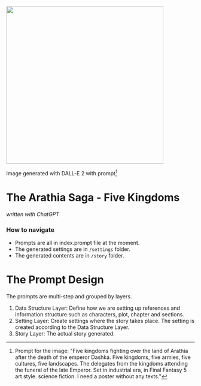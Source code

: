 <img src="https://user-images.githubusercontent.com/4682613/221371974-a81510ce-8b1a-4f1b-9b29-e2e8f6b19ce2.png" width="420" />

Image generated with DALL-E 2 with prompt[^1]

# The Arathia Saga - Five Kingdoms

_written with ChatGPT_

### How to navigate
- Prompts are all in index.prompt file at the moment.
- The generated settings are in `/settings` folder.
- The generated contents are in `/story` folder. 


# The Prompt Design
The prompts are multi-step and grouped by layers.

1. Data Structure Layer: Define how we are setting up references and information structure such as characters, plot, chapter and sections.
2. Setting Layer: Create settings where the story takes place. The setting is created according to the Data Structure Layer.
3. Story Layer: The actual story generated.


[^1]: Prompt for the image: "Five kingdoms fighting over the land of Arathia after the death of the emperor Dashka. Five kingdoms, five armies, five cultures, five landscapes.  The delegates from the kingdoms attending the funeral of the late Emperor. Set in industrial era, in Final Fantasy 5 art style. science fiction. I need a poster without any texts."
